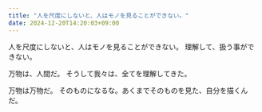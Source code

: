 ```yaml
---
title: "人を尺度にしないと、人はモノを見ることができない。"
date: 2024-12-20T14:20:03+09:00
---
```

人を尺度にしないと、人はモノを見ることができない。
理解して、扱う事ができない。

万物は、人間だ。
そうして我々は、全てを理解してきた。

万物は万物だ。
そのものになるな。あくまでそのものを見た、自分を描くんだ。
